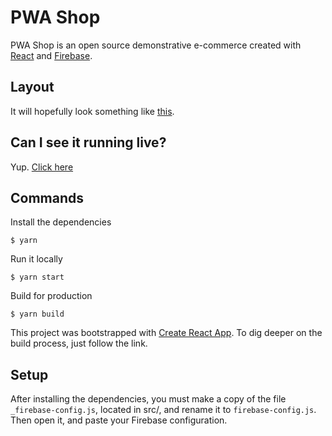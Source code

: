 # PWA Shop

PWA Shop is an open source demonstrative e-commerce created with [React](https://github.com/facebookincubator/create-react-app) and [Firebase](https://firebase.google.com/). 

## Layout

It will hopefully look something like [this](https://xd.adobe.com/view/0cdeaf01-3b11-4db8-799f-1c1b708eef62-7aef/).

## Can I see it running live?

Yup. [Click here](https://pwa-shop-7c365.firebaseapp.com)

## Commands

Install the dependencies
```
$ yarn
```

Run it locally
```
$ yarn start
```

Build for production
```
$ yarn build
```

This project was bootstrapped with [Create React App](https://github.com/facebookincubator/create-react-app). To dig deeper on the build process, just follow the link.

## Setup

After installing the dependencies, you must make a copy of the file `_firebase-config.js`, located in src/, and rename it to `firebase-config.js`. Then open it, and paste your Firebase configuration.
